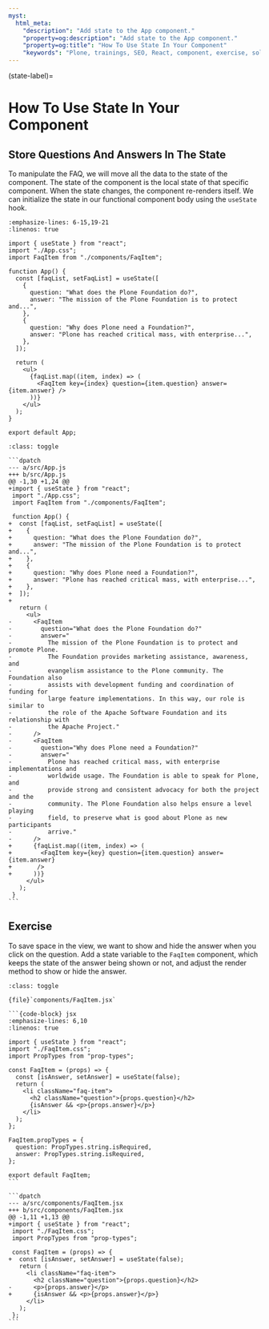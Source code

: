 ```yaml
---
myst:
  html_meta:
    "description": "Add state to the App component."
    "property=og:description": "Add state to the App component."
    "property=og:title": "How To Use State In Your Component"
    "keywords": "Plone, trainings, SEO, React, component, exercise, solution"
---
```


(state-label)=

# How To Use State In Your Component

## Store Questions And Answers In The State

To manipulate the FAQ, we will move all the data to the state of the component.
The state of the component is the local state of that specific component.
When the state changes, the component re-renders itself.
We can initialize the state in our functional component body using the `useState` hook.

```{code-block} jsx
:emphasize-lines: 6-15,19-21
:linenos: true

import { useState } from "react";
import "./App.css";
import FaqItem from "./components/FaqItem";

function App() {
  const [faqList, setFaqList] = useState([
    {
      question: "What does the Plone Foundation do?",
      answer: "The mission of the Plone Foundation is to protect and...",
    },
    {
      question: "Why does Plone need a Foundation?",
      answer: "Plone has reached critical mass, with enterprise...",
    },
  ]);

  return (
    <ul>
      {faqList.map((item, index) => (
        <FaqItem key={index} question={item.question} answer={item.answer} />
      ))}
    </ul>
  );
}

export default App;
```

````{admonition} Differences
:class: toggle

```dpatch
--- a/src/App.js
+++ b/src/App.js
@@ -1,30 +1,24 @@
+import { useState } from "react";
 import "./App.css";
 import FaqItem from "./components/FaqItem";

 function App() {
+  const [faqList, setFaqList] = useState([
+    {
+      question: "What does the Plone Foundation do?",
+      answer: "The mission of the Plone Foundation is to protect and...",
+    },
+    {
+      question: "Why does Plone need a Foundation?",
+      answer: "Plone has reached critical mass, with enterprise...",
+    },
+  ]);
+
   return (
     <ul>
-      <FaqItem
-        question="What does the Plone Foundation do?"
-        answer="
-          The mission of the Plone Foundation is to protect and promote Plone.
-          The Foundation provides marketing assistance, awareness, and
-          evangelism assistance to the Plone community. The Foundation also
-          assists with development funding and coordination of funding for
-          large feature implementations. In this way, our role is similar to
-          the role of the Apache Software Foundation and its relationship with
-          the Apache Project."
-      />
-      <FaqItem
-        question="Why does Plone need a Foundation?"
-        answer="
-          Plone has reached critical mass, with enterprise implementations and
-          worldwide usage. The Foundation is able to speak for Plone, and
-          provide strong and consistent advocacy for both the project and the
-          community. The Plone Foundation also helps ensure a level playing
-          field, to preserve what is good about Plone as new participants
-          arrive."
-      />
+      {faqList.map((item, index) => (
+        <FaqItem key={key} question={item.question} answer={item.answer}
+       />
+      ))}
     </ul>
   );
 }
```
````

## Exercise

To save space in the view, we want to show and hide the answer when you click on the question.
Add a state variable to the `FaqItem` component, which keeps the state of the answer being shown or not, and adjust the render method to show or hide the answer.

````{admonition} Solution
:class: toggle

{file}`components/FaqItem.jsx`

```{code-block} jsx
:emphasize-lines: 6,10
:linenos: true

import { useState } from "react";
import "./FaqItem.css";
import PropTypes from "prop-types";

const FaqItem = (props) => {
  const [isAnswer, setAnswer] = useState(false);
  return (
    <li className="faq-item">
      <h2 className="question">{props.question}</h2>
      {isAnswer && <p>{props.answer}</p>}
    </li>
  );
};

FaqItem.propTypes = {
  question: PropTypes.string.isRequired,
  answer: PropTypes.string.isRequired,
};

export default FaqItem;
```

```dpatch
--- a/src/components/FaqItem.jsx
+++ b/src/components/FaqItem.jsx
@@ -1,11 +1,13 @@
+import { useState } from "react";
 import "./FaqItem.css";
 import PropTypes from "prop-types";

 const FaqItem = (props) => {
+  const [isAnswer, setAnswer] = useState(false);
   return (
     <li className="faq-item">
       <h2 className="question">{props.question}</h2>
-      <p>{props.answer}</p>
+      {isAnswer && <p>{props.answer}</p>}
     </li>
   );
 };
```
````
